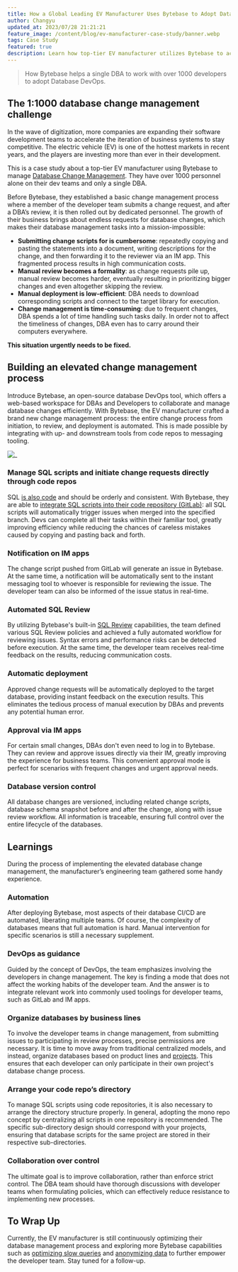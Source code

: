 ```yaml
---
title: How a Global Leading EV Manufacturer Uses Bytebase to Adopt Database GitOps
author: Changyu
updated_at: 2023/07/28 21:21:21
feature_image: /content/blog/ev-manufacturer-case-study/banner.webp
tags: Case Study
featured: true
description: Learn how top-tier EV manufacturer utilizes Bytebase to achieve fully-automated database change management.
---
```


> How Bytebase helps a single DBA to work with over 1000 developers to adopt Database DevOps.

## The 1:1000 database change management challenge

In the wave of digitization, more companies are expanding their software development teams to accelerate the iteration of business systems to stay competitive. The electric vehicle (EV) is one of the hottest markets in recent years, and the players are investing more than ever in their development.

This is a case study about a top-tier EV manufacturer using Bytebase to manage [Database Change Management](/blog/what-is-database-change-management). They have over 1000 personnel alone on their dev teams and only a single DBA.

Before Bytebase, they established a basic change management process where a member of the developer team submits a change request, and after a DBA’s review, it is then rolled out by dedicated personnel. The growth of their business brings about endless requests for database changes, which makes their database management tasks into a mission-impossible:

- **Submitting change scripts for is cumbersome**: repeatedly copying and pasting the statements into a document, writing descriptions for the change, and then forwarding it to the reviewer via an IM app. This fragmented process results in high communication costs.
- **Manual review becomes a formality**: as change requests pile up, manual review becomes harder, eventually resulting in prioritizing bigger changes and even altogether skipping the review.
- **Manual deployment is low-efficient**: DBA needs to download corresponding scripts and connect to the target library for execution.
- **Change management is time-consuming**: due to frequent changes, DBA spends a lot of time handling such tasks daily. In order not to affect the timeliness of changes, DBA even has to carry around their computers everywhere.

**This situation urgently needs to be fixed.**

## Building an elevated change management process

Introduce Bytebase, an open-source database DevOps tool, which offers a web-based workspace for DBAs and Developers to collaborate and manage database changes efficiently. With Bytebase, the EV manufacturer crafted a brand new change management process: the entire change process from initiation, to review, and deployment is automated. This is made possible by integrating with up- and downstream tools from code repos to messaging tooling.

![_](/content/blog/ev-manufacturer-case-study/workflow.webp)

### Manage SQL scripts and initiate change requests directly through code repos

SQL [is also code](/blog/database-as-code) and should be orderly and consistent. With Bytebase, they are able to [integrate SQL scripts into their code repository (GitLab)](/docs/vcs-integration/overview/): all SQL scripts will automatically trigger issues when merged into the specified branch. Devs can complete all their tasks within their familiar tool, greatly improving efficiency while reducing the chances of careless mistakes caused by copying and pasting back and forth.

### Notification on IM apps

The change script pushed from GitLab will generate an issue in Bytebase. At the same time, a notification will be automatically sent to the instant messaging tool to whoever is responsible for reviewing the issue. The developer team can also be informed of the issue status in real-time.

### Automated SQL Review

By utilizing Bytebase's built-in [SQL Review](/docs/sql-review/overview/) capabilities, the team defined various SQL Review policies and achieved a fully automated workflow for reviewing issues. Syntax errors and performance risks can be detected before execution. At the same time, the developer team receives real-time feedback on the results, reducing communication costs.

### Automatic deployment

Approved change requests will be automatically deployed to the target database, providing instant feedback on the execution results. This eliminates the tedious process of manual execution by DBAs and prevents any potential human error.

### Approval via IM apps

For certain small changes, DBAs don't even need to log in to Bytebase. They can review and approve issues directly via their IM, greatly improving the experience for business teams. This convenient approval mode is perfect for scenarios with frequent changes and urgent approval needs.

### Database version control

All database changes are versioned, including related change scripts, database schema snapshot before and after the change, along with issue review workflow. All information is traceable, ensuring full control over the entire lifecycle of the databases.

## Learnings

During the process of implementing the elevated database change management, the manufacturer’s engineering team gathered some handy experience.

### Automation

After deploying Bytebase, most aspects of their database CI/CD are automated, liberating multiple teams. Of course, the complexity of databases means that full automation is hard. Manual intervention for specific scenarios is still a necessary supplement.

### DevOps as guidance

Guided by the concept of DevOps, the team emphasizes involving the developers in change management. The key is finding a mode that does not affect the working habits of the developer team. And the answer is to integrate relevant work into commonly used toolings for developer teams, such as GitLab and IM apps.

### Organize databases by business lines

To involve the developer teams in change management, from submitting issues to participating in review processes, precise permissions are necessary. It is time to move away from traditional centralized models, and instead, organize databases based on product lines and [projects](/docs/concepts/data-model/#project). This ensures that each developer can only participate in their own project's database change process.

### Arrange your code repo’s directory

To manage SQL scripts using code repositories, it is also necessary to arrange the directory structure properly. In general, adopting the mono repo concept by centralizing all scripts in one repository is recommended. The specific sub-directory design should correspond with your projects, ensuring that database scripts for the same project are stored in their respective sub-directories.

### Collaboration over control

The ultimate goal is to improve collaboration, rather than enforce strict control. The DBA team should have thorough discussions with developer teams when formulating policies, which can effectively reduce resistance to implementing new processes.

## To Wrap Up

Currently, the EV manufacturer is still continuously optimizing their database management process and exploring more Bytebase capabilities such as [optimizing slow queries](/docs/slow-query/overview/) and [anonymizing data](/docs/security/data-masking/overview/) to further empower the developer team. Stay tuned for a follow-up.
